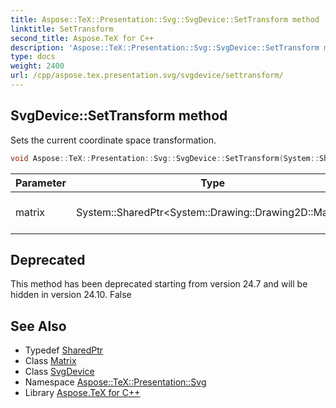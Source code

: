 ```yaml
---
title: Aspose::TeX::Presentation::Svg::SvgDevice::SetTransform method
linktitle: SetTransform
second_title: Aspose.TeX for C++
description: 'Aspose::TeX::Presentation::Svg::SvgDevice::SetTransform method. Sets the current coordinate space transformation in C++.'
type: docs
weight: 2400
url: /cpp/aspose.tex.presentation.svg/svgdevice/settransform/
---
```

## SvgDevice::SetTransform method


Sets the current coordinate space transformation.

```cpp
void Aspose::TeX::Presentation::Svg::SvgDevice::SetTransform(System::SharedPtr<System::Drawing::Drawing2D::Matrix> matrix) override
```


| Parameter | Type | Description |
| --- | --- | --- |
| matrix | System::SharedPtr\<System::Drawing::Drawing2D::Matrix\> | A transformation matrix. |

## Deprecated
This method has been deprecated starting from version 24.7 and will be hidden in version 24.10. False 

## See Also

* Typedef [SharedPtr](../../../system/sharedptr/)
* Class [Matrix](../../../system.drawing.drawing2d/matrix/)
* Class [SvgDevice](../)
* Namespace [Aspose::TeX::Presentation::Svg](../../)
* Library [Aspose.TeX for C++](../../../)
